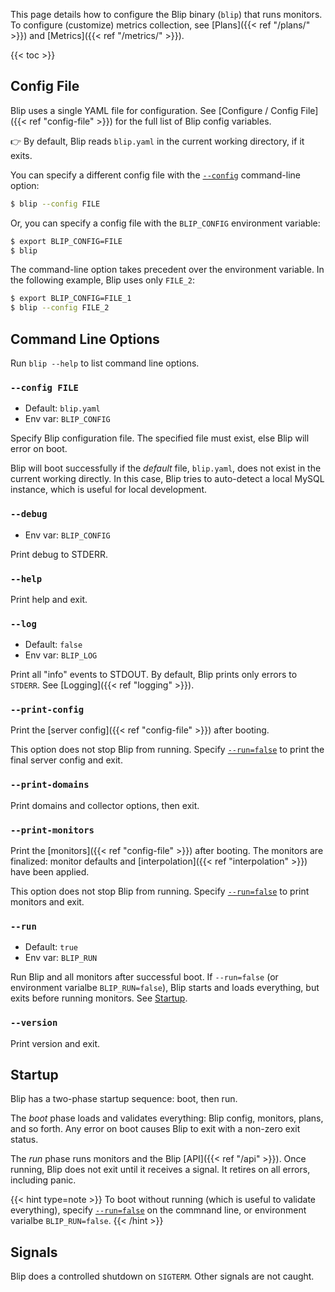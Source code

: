 ---
---

This page details how to configure the Blip binary (`blip`) that runs monitors.
To configure (customize) metrics collection, see [Plans]({{< ref "/plans/" >}}) and [Metrics]({{< ref "/metrics/" >}}).

{{< toc >}}

## Config File

Blip uses a single YAML file for configuration.
See [Configure / Config File]({{< ref "config-file" >}}) for the full list of Blip config variables.

👉 By default, Blip reads `blip.yaml` in the current working directory, if it exits.

You can specify a different config file with the [`--config`](#--config-file) command-line option:

```sh
$ blip --config FILE
```

Or, you can specify a config file with the `BLIP_CONFIG` environment variable:

```sh
$ export BLIP_CONFIG=FILE
$ blip
```

The command-line option takes precedent over the environment variable.
In the following example, Blip uses only `FILE_2`:

```sh
$ export BLIP_CONFIG=FILE_1
$ blip --config FILE_2
```

## Command Line Options

Run `blip --help` to list command line options.

### `--config FILE`

* Default: `blip.yaml`
* Env var: `BLIP_CONFIG`

Specify Blip configuration file.
The specified file must exist, else Blip will error on boot.

Blip will boot successfully if the _default_ file, `blip.yaml`, does not exist in the current working directly.
In this case, Blip tries to auto-detect a local MySQL instance, which is useful for local development.

### `--debug`

* Env var: `BLIP_CONFIG`

Print debug to STDERR.

### `--help`

Print help and exit.

### `--log`

* Default: `false`<br>
* Env var: `BLIP_LOG`

Print all "info" events to STDOUT.
By default, Blip prints only errors to `STDERR`.
See [Logging]({{< ref "logging" >}}).

### `--print-config`

Print the [server config]({{< ref "config-file" >}}) after booting.

This option does not stop Blip from running.
Specify [`--run=false`](#--run) to print the final server config and exit.

### `--print-domains`

Print domains and collector options, then exit.

### `--print-monitors`

Print the [monitors]({{< ref "config-file" >}}) after booting.
The monitors are finalized: monitor defaults and [interpolation]({{< ref "interpolation" >}}) have been applied.

This option does not stop Blip from running.
Specify [`--run=false`](#--run) to print monitors and exit.

### `--run`

* Default: `true`<br>
* Env var: `BLIP_RUN`

Run Blip and all monitors after successful boot.
If `--run=false` (or environment varialbe `BLIP_RUN=false`), Blip starts and loads everything, but exits before running monitors.
See [Startup](#startup).

### `--version`

Print version and exit.

## Startup

Blip has a two-phase startup sequence: boot, then run.

The _boot_ phase loads and validates everything: Blip config, monitors, plans, and so forth.
Any error on boot causes Blip to exit with a non-zero exit status.

The _run_ phase runs monitors and the Blip [API]({{< ref "/api" >}}).
Once running, Blip does not exit until it receives a signal.
It retires on all errors, including panic.

{{< hint type=note >}}
To boot without running (which is useful to validate everything), specify [`--run=false`](#--run) on the commnand line, or environment varialbe `BLIP_RUN=false`.
{{< /hint >}}

## Signals

Blip does a controlled shutdown on `SIGTERM`.
Other signals are not caught.
